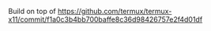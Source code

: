 Build on top of https://github.com/termux/termux-x11/commit/f1a0c3b4bb700baffe8c36d98426757e2f4d01df